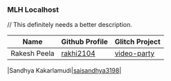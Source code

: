### MLH Localhost

// This definitely needs a better description.

|Name|Github Profile|Glitch Project|
|---|---|---|
|Rakesh Peela|[rakhi2104](https://github.com/rakhi2104)|[video-party](https://video-party.glitch.me/)|

|Sandhya Kakarlamudi|[saisandhya3198](https://github.com/saisandhya3198)|

